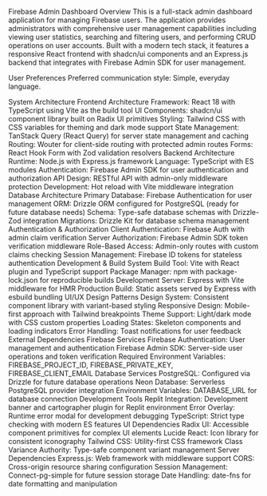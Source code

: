 Firebase Admin Dashboard
Overview
This is a full-stack admin dashboard application for managing Firebase users. The application provides administrators with comprehensive user management capabilities including viewing user statistics, searching and filtering users, and performing CRUD operations on user accounts. Built with a modern tech stack, it features a responsive React frontend with shadcn/ui components and an Express.js backend that integrates with Firebase Admin SDK for user management.

User Preferences
Preferred communication style: Simple, everyday language.

System Architecture
Frontend Architecture
Framework: React 18 with TypeScript using Vite as the build tool
UI Components: shadcn/ui component library built on Radix UI primitives
Styling: Tailwind CSS with CSS variables for theming and dark mode support
State Management: TanStack Query (React Query) for server state management and caching
Routing: Wouter for client-side routing with protected admin routes
Forms: React Hook Form with Zod validation resolvers
Backend Architecture
Runtime: Node.js with Express.js framework
Language: TypeScript with ES modules
Authentication: Firebase Admin SDK for user authentication and authorization
API Design: RESTful API with admin-only middleware protection
Development: Hot reload with Vite middleware integration
Database Architecture
Primary Database: Firebase Authentication for user management
ORM: Drizzle ORM configured for PostgreSQL (ready for future database needs)
Schema: Type-safe database schemas with Drizzle-Zod integration
Migrations: Drizzle Kit for database schema management
Authentication & Authorization
Client Authentication: Firebase Auth with admin claim verification
Server Authorization: Firebase Admin SDK token verification middleware
Role-Based Access: Admin-only routes with custom claims checking
Session Management: Firebase ID tokens for stateless authentication
Development & Build System
Build Tool: Vite with React plugin and TypeScript support
Package Manager: npm with package-lock.json for reproducible builds
Development Server: Express with Vite middleware for HMR
Production Build: Static assets served by Express with esbuild bundling
UI/UX Design Patterns
Design System: Consistent component library with variant-based styling
Responsive Design: Mobile-first approach with Tailwind breakpoints
Theme Support: Light/dark mode with CSS custom properties
Loading States: Skeleton components and loading indicators
Error Handling: Toast notifications for user feedback
External Dependencies
Firebase Services
Firebase Authentication: User management and authentication
Firebase Admin SDK: Server-side user operations and token verification
Required Environment Variables: FIREBASE_PROJECT_ID, FIREBASE_PRIVATE_KEY, FIREBASE_CLIENT_EMAIL
Database Services
PostgreSQL: Configured via Drizzle for future database operations
Neon Database: Serverless PostgreSQL provider integration
Environment Variables: DATABASE_URL for database connection
Development Tools
Replit Integration: Development banner and cartographer plugin for Replit environment
Error Overlay: Runtime error modal for development debugging
TypeScript: Strict type checking with modern ES features
UI Dependencies
Radix UI: Accessible component primitives for complex UI elements
Lucide React: Icon library for consistent iconography
Tailwind CSS: Utility-first CSS framework
Class Variance Authority: Type-safe component variant management
Server Dependencies
Express.js: Web framework with middleware support
CORS: Cross-origin resource sharing configuration
Session Management: Connect-pg-simple for future session storage
Date Handling: date-fns for date formatting and manipulation